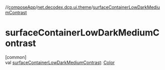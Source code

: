 //[composeApp](../../index.md)/[net.decodex.dcp.ui.theme](index.md)/[surfaceContainerLowDarkMediumContrast](surface-container-low-dark-medium-contrast.md)

# surfaceContainerLowDarkMediumContrast

[common]\
val [surfaceContainerLowDarkMediumContrast](surface-container-low-dark-medium-contrast.md): [Color](https://developer.android.com/reference/kotlin/androidx/compose/ui/graphics/Color.html)
